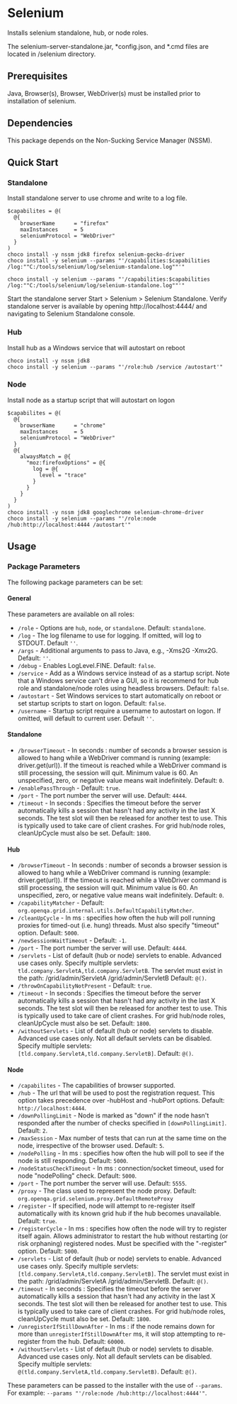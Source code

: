 ﻿# Selenium

Installs selenium standalone, hub, or node roles.

The selenium-server-standalone.jar, *config.json, and *.cmd files are
located in <Get-ToolsLocation>/selenium directory.

## Prerequisites

Java, Browser(s), Browser, WebDriver(s) must be installed prior to
installation of selenium.

## Dependencies

This package depends on the Non-Sucking Service Manager (NSSM).

## Quick Start

### Standalone

Install standalone server to use chrome and write to a log file.

```
$capabilites = @(
  @{
    browserName      = "firefox"
    maxInstances     = 5
    seleniumProtocol = "WebDriver"
  }
)
choco install -y nssm jdk8 firefox selenium-gecko-driver
choco install -y selenium --params "'/capabilities:$capabilities /log:""C:/tools/selenium/log/selenium-standalone.log""'"
```

```
choco install -y selenium --params "'/capabilities:$capabilities /log:""C:/tools/selenium/log/selenium-standalone.log""'"
```

Start the standalone server Start > Selenium > Selenium Standalone.
Verify standalone server is available by opening http://localhost:4444/ and navigating to Selenium Standalone console.

### Hub

Install hub as a Windows service that will autostart on reboot

```
choco install -y nssm jdk8
choco install -y selenium --params "'/role:hub /service /autostart'"
```

### Node

Install node as a startup script that will autostart on logon

```
$capabilites = @(
  @{
    browserName      = "chrome"
    maxInstances     = 5
    seleniumProtocol = "WebDriver"
  }
  @{
    alwaysMatch = @{
      "moz:firefoxOptions" = @{
        log = @{
          level = "trace"
        }
      }
    }
  }
)
choco install -y nssm jdk8 googlechrome selenium-chrome-driver
choco install -y selenium --params "'/role:node /hub:http://localhost:4444 /autostart'"
```

## Usage

### Package Parameters

The following package parameters can be set:

#### General

These parameters are available on all roles:

- `/role` - Options are `hub`, `node`, or `standalone`.
    Default: `standalone`.
- `/log` - The log filename to use for logging. If omitted, will log
    to STDOUT. Default `''`.
- `/args` - Additional arguments to pass to Java, e.g., -Xms2G -Xmx2G.
    Default: `''`.
- `/debug` - Enables LogLevel.FINE. Default: `false`.
- `/service` - Add as a Windows service instead of as a startup script.
    Note that a Windows service can't drive a GUI, so it is recommend
    for hub role and standalone/node roles using headless browsers.
    Default: `false`.
- `/autostart` - Set Windows services to start automatically on reboot
    or set startup scripts to start on logon.  Default: `false`.
- `/username` - Startup script require a username to autostart on logon.
    If omitted, will default to current user. Default `''`.

#### Standalone

- `/browserTimeout` - In seconds : number of seconds a browser session
    is allowed to hang while a WebDriver command is running (example:
    driver.get(url)). If the timeout is reached while a WebDriver
    command is still processing, the session will quit. Minimum value
    is 60. An unspecified, zero, or negative value means wait
    indefinitely. Default: `0`.
- `/enablePassThrough` - Default: `true`.
- `/port` - The port number the server will use. Default: `4444`.
- `/timeout` - In seconds : Specifies the timeout before the server
    automatically kills a session that hasn't had any activity in the
    last X seconds. The test slot will then be released for another
    test to use. This is typically used to take care of client crashes.
    For grid hub/node roles, cleanUpCycle must also be set.
    Default: `1800`.

#### Hub

- `/browserTimeout` - In seconds : number of seconds a browser session
    is allowed to hang while a WebDriver command is running (example:
    driver.get(url)). If the timeout is reached while a WebDriver
    command is still processing, the session will quit. Minimum value
    is 60. An unspecified, zero, or negative value means wait
    indefinitely. Default: `0`.
- `/capabilityMatcher` -
    Default: `org.openqa.grid.internal.utils.DefaultCapabilityMatcher`.
- `/cleanUpCycle` - In ms : specifies how often the hub will poll
    running proxies for timed-out (i.e. hung) threads. Must also
    specify "timeout" option. Default: `5000`.
- `/newSessionWaitTimeout` - Default: `-1`.
- `/port` - The port number the server will use. Default: `4444`.
- `/servlets` - List of default (hub or node) servlets to enable.
    Advanced use cases only. Specify multiple servlets:
    `tld.company.ServletA,tld.company.ServletB`. The servlet must exist
    in the path: /grid/admin/ServletA /grid/admin/ServletB
    Default: `@()`.
- `/throwOnCapabilityNotPresent` - Default: `true`.
- `/timeout` - In seconds : Specifies the timeout before the server
    automatically kills a session that hasn't had any activity in the
    last X seconds. The test slot will then be released for another
    test to use. This is typically used to take care of client crashes.
    For grid hub/node roles, cleanUpCycle must also be set.
    Default: `1800`.
- `/withoutServlets` - List of default (hub or node) servlets to
    disable. Advanced use cases only. Not all default servlets can be
    disabled. Specify multiple servlets:
    `[tld.company.ServletA,tld.company.ServletB]`. Default: `@()`.

#### Node

- `/capabilites` - The capabilities of browser supported.
- `/hub` - The url that will be used to post the registration request.
    This option takes precedence over -hubHost and -hubPort options.
    Default: `http://localhost:4444`.
- `/downPollingLimit` - Node is marked as "down" if the node hasn't
    responded after the number of checks specified in
    `[downPollingLimit]`. Default: `2`.
- `/maxSession` - Max number of tests that can run at the same
    time on the node, irrespective of the browser used. Default: `5`.
- `/nodePolling` - In ms : specifies how often the hub will poll to see
    if the node is still responding. Default: `5000`.
- `/nodeStatusCheckTimeout` - In ms : connection/socket timeout, used
    for node "nodePolling" check. Default: `5000`.
- `/port` - The port number the server will use. Default: `5555`.
- `/proxy` - The class used to represent the node proxy.
    Default: `org.openqa.grid.selenium.proxy.DefaultRemoteProxy`
- `/register` - If specified, node will attempt to re-register itself
    automatically with its known grid hub if the hub becomes
    unavailable. Default: `true`.
- `/registerCycle` - In ms : specifies how often the node will try to
    register itself again. Allows administrator to restart the hub
    without restarting (or risk orphaning) registered nodes. Must be
    specified with the "-register" option. Default: `5000`.
- `/servlets` - List of default (hub or node) servlets to enable.
    Advanced use cases only. Specify multiple servlets:
    `[tld.company.ServletA,tld.company.ServletB]`. The servlet must
    exist in the path: /grid/admin/ServletA /grid/admin/ServletB.
    Default: `@()`.
- `/timeout` - In seconds : Specifies the timeout before the server
    automatically kills a session that hasn't had any activity in the
    last X seconds. The test slot will then be released for another test
    to use. This is typically used to take care of client crashes. For
    grid hub/node roles, cleanUpCycle must also be set. Default: `1800`.
- `/unregisterIfStillDownAfter` - In ms : if the node remains down for
    more than `unregisterIfStillDownAfter` ms, it will stop
    attempting to re-register from the hub. Default: `60000`.
- `/withoutServlets` - List of default (hub or node) servlets to
    disable. Advanced use cases only. Not all default servlets can be
    disabled. Specify multiple servlets:
    `@(tld.company.ServletA,tld.company.ServletB)`.
    Default: `@()`.

These parameters can be passed to the installer with the use of `--params`.
For example: `--params "'/role:node /hub:http://localhost:4444'"`.
